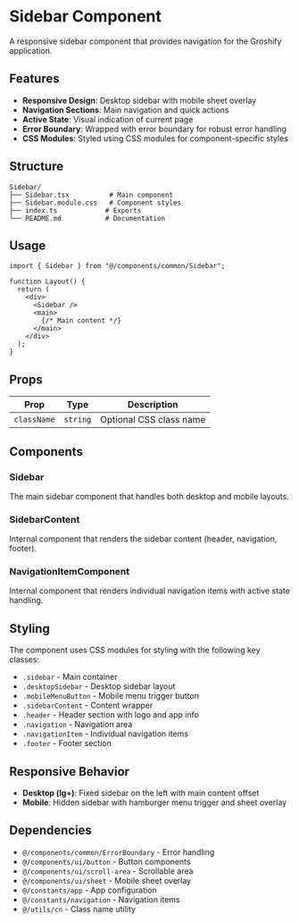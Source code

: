 # Sidebar Component

A responsive sidebar component that provides navigation for the Groshify application.

## Features

- **Responsive Design**: Desktop sidebar with mobile sheet overlay
- **Navigation Sections**: Main navigation and quick actions
- **Active State**: Visual indication of current page
- **Error Boundary**: Wrapped with error boundary for robust error handling
- **CSS Modules**: Styled using CSS modules for component-specific styles

## Structure

```
Sidebar/
├── Sidebar.tsx          # Main component
├── Sidebar.module.css   # Component styles
├── index.ts            # Exports
└── README.md           # Documentation
```

## Usage

```tsx
import { Sidebar } from "@/components/common/Sidebar";

function Layout() {
  return (
    <div>
      <Sidebar />
      <main>
        {/* Main content */}
      </main>
    </div>
  );
}
```

## Props

| Prop | Type | Description |
|------|------|-------------|
| `className` | `string` | Optional CSS class name |

## Components

### Sidebar
The main sidebar component that handles both desktop and mobile layouts.

### SidebarContent
Internal component that renders the sidebar content (header, navigation, footer).

### NavigationItemComponent
Internal component that renders individual navigation items with active state handling.

## Styling

The component uses CSS modules for styling with the following key classes:

- `.sidebar` - Main container
- `.desktopSidebar` - Desktop sidebar layout
- `.mobileMenuButton` - Mobile menu trigger button
- `.sidebarContent` - Content wrapper
- `.header` - Header section with logo and app info
- `.navigation` - Navigation area
- `.navigationItem` - Individual navigation items
- `.footer` - Footer section

## Responsive Behavior

- **Desktop (lg+)**: Fixed sidebar on the left with main content offset
- **Mobile**: Hidden sidebar with hamburger menu trigger and sheet overlay

## Dependencies

- `@/components/common/ErrorBoundary` - Error handling
- `@/components/ui/button` - Button components
- `@/components/ui/scroll-area` - Scrollable area
- `@/components/ui/sheet` - Mobile sheet overlay
- `@/constants/app` - App configuration
- `@/constants/navigation` - Navigation items
- `@/utils/cn` - Class name utility 